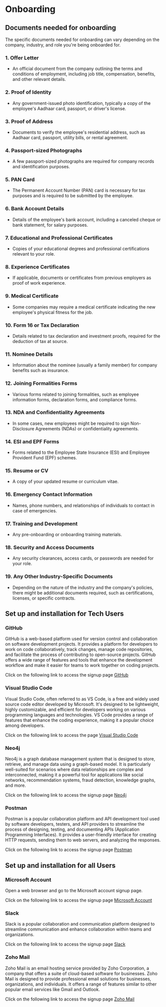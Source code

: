 # Onboarding

## **Documents needed for onboarding** 

The specific documents needed for onboarding can vary depending on the company, industry, and role you're being onboarded for.

### 1. Offer Letter  

- An official document from the company outlining the terms and conditions of employment, including job title, compensation, benefits, and other relevant details. 

### 2. Proof of Identity 

- Any government-issued photo identification, typically a copy of the employee's Aadhaar card, passport, or driver's license. 

### 3. Proof of Address 

- Documents to verify the employee's residential address, such as Aadhaar card, passport, utility bills, or rental agreement. 

### 4. Passport-sized Photographs 

- A few passport-sized photographs are required for company records and identification purposes. 

### 5. PAN Card 

- The Permanent Account Number (PAN) card is necessary for tax purposes and is required to be submitted by the employee. 

### 6. Bank Account Details 

- Details of the employee's bank account, including a canceled cheque or bank statement, for salary purposes. 

### 7. Educational and Professional Certificates 

- Copies of your educational degrees and professional certifications relevant to your role. 

### 8. Experience Certificates 

- If applicable, documents or certificates from previous employers as proof of work experience. 

### 9. Medical Certificate 

- Some companies may require a medical certificate indicating the new employee's physical fitness for the job. 

### 10. Form 16 or Tax Declaration 

- Details related to tax declaration and investment proofs, required for the deduction of tax at source. 

### 11. Nominee Details 

- Information about the nominee (usually a family member) for company benefits such as insurance. 

### 12. Joining Formalities Forms 

- Various forms related to joining formalities, such as employee information forms, declaration forms, and compliance forms. 

### 13. NDA and Confidentiality Agreements 

- In some cases, new employees might be required to sign Non-Disclosure Agreements (NDAs) or confidentiality agreements. 

### 14. ESI and EPF Forms 

- Forms related to the Employee State Insurance (ESI) and Employee Provident Fund (EPF) schemes. 

### 15. Resume or CV 

- A copy of your updated resume or curriculum vitae. 

### 16. Emergency Contact Information  

- Names, phone numbers, and relationships of individuals to contact in case of emergencies. 

### 17. Training and Development  

- Any pre-onboarding or onboarding training materials.

### 18. Security and Access Documents  

- Any security clearances, access cards, or passwords are needed for your role. 

### 19.  Any Other Industry-Specific Documents 

- Depending on the nature of the industry and the company's policies, there might be additional documents required, such as certifications, licenses, or specific contracts. 
 
  
## **Set up and installation for Tech Users**

### **GitHub**
GitHub is a web-based platform used for version control and collaboration on software development projects. It provides a platform for developers to work on code collaboratively, track changes, manage code repositories, and facilitate the process of contributing to open-source projects. GitHub offers a wide range of features and tools that enhance the development workflow and make it easier for teams to work together on coding projects. 

Click on the following link to access the signup page [GitHub](https//github.com/)

### **Visual Studio Code**
Visual Studio Code, often referred to as VS Code, is a free and widely used source code editor developed by Microsoft. It's designed to be lightweight, highly customizable, and efficient for developers working on various programming languages and technologies. VS Code provides a range of features that enhance the coding experience, making it a popular choice among developers. 

Click on the following link to access the page [Visual Studio Code](https//code.visualstudio.com/Download)

### **Neo4j**
Neo4j is a graph database management system that is designed to store, retrieve, and manage data using a graph-based model. It is particularly well-suited for scenarios where data relationships are complex and interconnected, making it a powerful tool for applications like social networks, recommendation systems, fraud detection, knowledge graphs, and more. 

Click on the following link to access the signup page [Neo4j](https//neo4j.com/product/neo4j-graph-database/)

### **Postman**
Postman is a popular collaboration platform and API development tool used by software developers, testers, and API providers to streamline the process of designing, testing, and documenting APIs (Application Programming Interfaces). It provides a user-friendly interface for creating HTTP requests, sending them to web servers, and analyzing the responses.

Click on the following link to access the signup page [Postman](https://www.postman.com/)

## **Set up and installation for all Users**

### **Microsoft Account** 
Open a web browser and go to the Microsoft account signup page.  

Click on the following link to access the signup page [Microsoft Account](https//signup.live.com )

### **Slack**
Slack is a popular collaboration and communication platform designed to streamline communication and enhance collaboration within teams and organizations. 

Click on the following link to access the signup page [Slack](https//slack.com/intl/en-in)

### **Zoho Mail**
Zoho Mail is an email hosting service provided by Zoho Corporation, a company that offers a suite of cloud-based software for businesses. Zoho Mail is designed to provide professional email solutions for businesses, organizations, and individuals. It offers a range of features similar to other popular email services like Gmail and Outlook.  

Click on the following link to access the signup page [Zoho Mail](https//www.zoho.com/signup.html)
